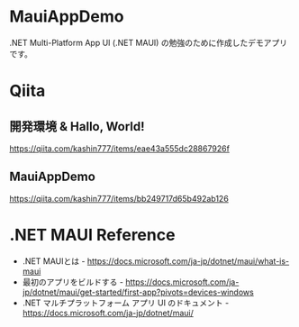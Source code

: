 # MauiAppDemo
.NET Multi-Platform App UI (.NET MAUI) の勉強のために作成したデモアプリです。

# Qiita

## 開発環境 & Hallo, World!
https://qiita.com/kashin777/items/eae43a555dc28867926f

## MauiAppDemo
https://qiita.com/kashin777/items/bb249717d65b492ab126

# .NET MAUI Reference
* .NET MAUIとは -  https://docs.microsoft.com/ja-jp/dotnet/maui/what-is-maui
* 最初のアプリをビルドする - https://docs.microsoft.com/ja-jp/dotnet/maui/get-started/first-app?pivots=devices-windows
* .NET マルチプラットフォーム アプリ UI のドキュメント - https://docs.microsoft.com/ja-jp/dotnet/maui/
